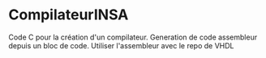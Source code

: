 # CompilateurINSA
Code C pour la création d'un compilateur. Generation de code assembleur depuis un bloc de code. Utiliser l'assembleur avec le repo de VHDL
